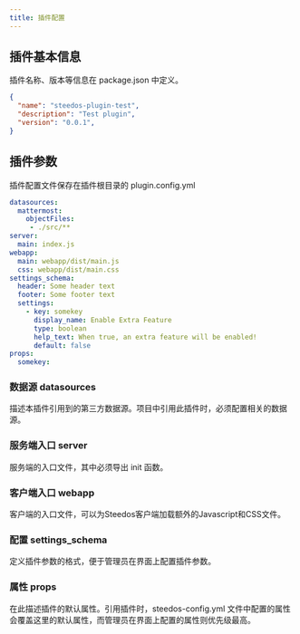 ```yaml
---
title: 插件配置
---
```


## 插件基本信息

插件名称、版本等信息在 package.json 中定义。

```json
{
  "name": "steedos-plugin-test",
  "description": "Test plugin",
  "version": "0.0.1",
}
```

## 插件参数

插件配置文件保存在插件根目录的 plugin.config.yml

```yml
datasources:
  mattermost:
    objectFiles: 
     - ./src/**
server:
  main: index.js
webapp:
  main: webapp/dist/main.js
  css: webapp/dist/main.css
settings_schema:
  header: Some header text
  footer: Some footer text
  settings:
    - key: somekey
      display_name: Enable Extra Feature
      type: boolean
      help_text: When true, an extra feature will be enabled!
      default: false
props:
  somekey:
```

### 数据源 datasources

描述本插件引用到的第三方数据源。项目中引用此插件时，必须配置相关的数据源。

### 服务端入口 server

服务端的入口文件，其中必须导出 init 函数。

### 客户端入口 webapp

客户端的入口文件，可以为Steedos客户端加载额外的Javascript和CSS文件。

### 配置 settings_schema

定义插件参数的格式，便于管理员在界面上配置插件参数。

### 属性 props

在此描述插件的默认属性。引用插件时，steedos-config.yml 文件中配置的属性会覆盖这里的默认属性，而管理员在界面上配置的属性则优先级最高。
